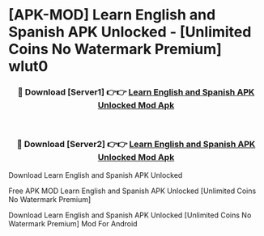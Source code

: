 # [APK-MOD] Learn English and Spanish APK Unlocked - [Unlimited Coins No Watermark Premium] wlut0



<div align="center">
<h3>🔴 Download [Server1] 👉👉 <a href="https://momento.my/?title=Learn_English_and_Spanish_APK_Unlocked">Learn English and Spanish APK Unlocked Mod Apk</a></h3><br>

<h3>🔴 Download [Server2] 👉👉 <a href="https://momento.my/?title=Learn_English_and_Spanish_APK_Unlocked">Learn English and Spanish APK Unlocked Mod Apk</a></h3>
</div>



Download Learn English and Spanish APK Unlocked 

Free APK MOD Learn English and Spanish APK Unlocked [Unlimited Coins No Watermark Premium]

Download Learn English and Spanish APK Unlocked [Unlimited Coins No Watermark Premium] Mod For Android
